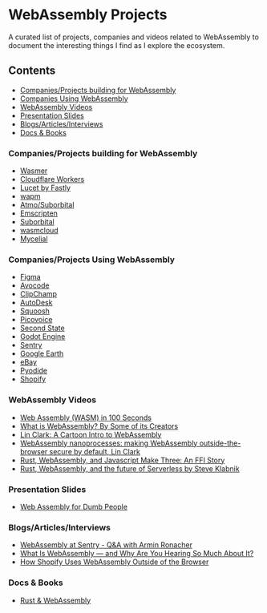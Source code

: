 # WebAssembly Projects
A curated list of projects, companies and videos related to WebAssembly to document the interesting things I find as I explore the ecosystem.

## Contents
* [Companies/Projects building for WebAssembly](#building-for-wasm)
* [Companies Using WebAssembly](#using-wasm)
* [WebAssembly Videos](#videos)
* [Presentation Slides](#slides)
* [Blogs/Articles/Interviews](#articles)
* [Docs & Books](#docs)

<a name="building-for-wasm"/>

### Companies/Projects building for WebAssembly
* [Wasmer](https://wasmer.io)
* [Cloudflare Workers](https://workers.cloudflare.com)
* [Lucet by Fastly](https://github.com/bytecodealliance/lucet)
* [wapm](https://wapm.io)
* [Atmo/Suborbital](https://github.com/suborbital/atmo)
* [Emscripten](https://github.com/emscripten-core/emscripten)
* [Suborbital](https://suborbital.dev)
* [wasmcloud](https://wasmcloud.com/)
* [Mycelial](https://mycelial.co/)

<a name="using-wasm"/>

### Companies/Projects Using WebAssembly
* [Figma](https://figma.com)
* [Avocode](https://avocode.com)
* [ClipChamp](https://clipchamp.com)
* [AutoDesk](https://www.autodesk.com/products/autocad-web-app/overview)
* [Squoosh](https://squoosh.app)
* [Picovoice](https://picovoice.ai)
* [Second State](https://www.secondstate.io)
* [Godot Engine](https://godotengine.org)
* [Sentry](https://sentry.io)
* [Google Earth](https://google.com/earth)
* [eBay](https://tech.ebayinc.com/engineering/webassembly-at-ebay-a-real-world-use-case)
* [Pyodide](https://pyodide.org/en/stable/)
* [Shopify](https://shopify.engineering/shopify-webassembly)

<a name="videos"/>

### WebAssembly Videos
* [Web Assembly (WASM) in 100 Seconds](https://www.youtube.com/watch?v=cbB3QEwWMlA)
* [What is WebAssembly? By Some of its Creators](https://www.youtube.com/watch?v=fvkIQfRZ-Y0)
* [Lin Clark: A Cartoon Intro to WebAssembly](https://www.youtube.com/watch?v=HktWin_LPf4)
* [WebAssembly nanoprocesses: making WebAssembly outside-the-browser secure by default, Lin Clark](https://www.youtube.com/watch?v=TF-tXDRAEmg)
* [Rust, WebAssembly, and Javascript Make Three: An FFI Story](https://www.youtube.com/watch?v=nvLw_XKlZaU)
* [Rust, WebAssembly, and the future of Serverless by Steve Klabnik](https://www.youtube.com/watch?v=CMB6AlE1QuI)

<a name="slides"/>

### Presentation Slides
* [Web Assembly for Dumb People](https://wasm-talk.johnny.sh/#0)

<a name="articles"/>

### Blogs/Articles/Interviews
* [WebAssembly at Sentry - Q&A with Armin Ronacher](https://www.infoq.com/articles/web-assembly-sentry-armin-ronacher/)
* [What Is WebAssembly — and Why Are You Hearing So Much About It?](https://thenewstack.io/what-is-webassembly/)
* [How Shopify Uses WebAssembly Outside of the Browser](https://shopify.engineering/shopify-webassembly)

<a name="docs"/>

### Docs & Books
* [Rust & WebAssembly](https://rustwasm.github.io/docs/book/)

